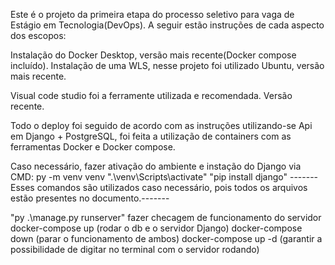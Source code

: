 Este é o projeto da primeira etapa do processo seletivo para vaga de Estágio em Tecnologia(DevOps).
A seguir estão instruções de cada aspecto dos escopos:

Instalação do Docker Desktop, versão mais recente(Docker compose incluído).
Instalação de uma WLS, nesse projeto foi utilizado Ubuntu, versão mais recente.

Visual code studio foi a ferramente utilizada e recomendada. Versão recente.

Todo o deploy foi seguido de acordo com as instruções utilizando-se Api em Django + PostgreSQL, foi feita a utilização de containers com as ferramentas Docker e Docker compose.

Caso necessário, fazer ativação do ambiente e instação do Django via CMD:
py -m venv venv
".\venv\Scripts\activate"
"pip install django"
------- Esses comandos são utilizados caso necessário, pois todos os arquivos estão presentes no documento.-------

"py .\manage.py runserver"
fazer checagem de funcionamento do servidor
docker-compose up (rodar o db e o servidor Django)
docker-compose down (parar o funcionamento de ambos)
docker-compose up -d  (garantir a possibilidade de digitar no terminal com o servidor rodando)